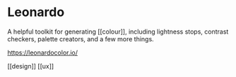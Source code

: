 # Leonardo

A helpful toolkit for generating [[colour]], including lightness stops, contrast checkers, palette creators, and a few more things.

https://leonardocolor.io/

[[design]]
[[ux]]
